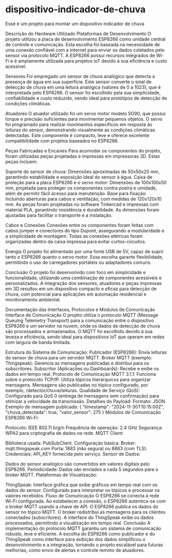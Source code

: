 # dispositivo-indicador-de-chuva
Esse é um projeto para montar um dispositivo indicador de chuva

Descrição do Hardware Utilizado
Plataformas de Desenvolvimento
O projeto utilizou a placa de desenvolvimento ESP8266 como unidade central de controle e comunicação. Esta escolha foi baseada na necessidade de uma conexão confiável com a internet para enviar os dados coletados pelo sensor via protocolo MQTT. A ESP8266 possui recursos integrados de Wi-Fi e é amplamente utilizada para projetos IoT devido à sua eficiência e custo acessível.

Sensores
Foi empregado um sensor de chuva analógico que detecta a presença de água em sua superfície. Este sensor converte o sinal de detecção de chuva em uma leitura analógica (valores de 0 a 1023), que é interpretada pelo ESP8266. O sensor foi escolhido pela sua simplicidade, confiabilidade e custo reduzido, sendo ideal para protótipos de detecção de condições climáticas.

Atuadores
O atuador utilizado foi um servo motor modelo SG90, que possui torque e precisão suficientes para movimentar pequenos objetos. O servo foi programado para realizar movimentos específicos em resposta às leituras do sensor, demonstrando visualmente as condições climáticas detectadas. Este componente é compacto, leve e oferece excelente compatibilidade com projetos baseados no ESP8266.

Peças Fabricadas e Encaixes
Para acomodar os componentes do projeto, foram utilizadas peças projetadas e impressas em impressoras 3D. Estas peças incluem:

Suporte do sensor de chuva: Dimensões aproximadas de 50x50x20 mm, garantindo estabilidade e exposição ideal do sensor à água.
Caixa de proteção para a placa ESP8266 e o servo motor: Dimensões de 100x100x50 mm, projetada para proteger os componentes contra poeira e umidade, além de permitir fácil acesso para manutenção.
Base para fixação: Incluindo aberturas para cabos e ventilação, com medidas de 120x120x10 mm.
As peças foram projetadas no software Tinkercad e impressas com material PLA, garantindo resistência e durabilidade. As dimensões foram ajustadas para facilitar o transporte e a instalação.

Cabos e Conexões
Conexões entre os componentes foram feitas com cabos jumper e conectores do tipo Dupont, assegurando a modularidade e a simplicidade de montagem. Todas as conexões elétricas foram organizadas dentro da caixa impressa para evitar curtos-circuitos.

Energia
O projeto foi alimentado por uma fonte USB de 5V, capaz de suprir tanto o ESP8266 quanto o servo motor. Essa escolha garante flexibilidade, permitindo o uso de carregadores portáteis ou adaptadores comuns.

Conclusão
O projeto foi desenvolvido com foco em simplicidade e funcionalidade, utilizando uma combinação de componentes acessíveis e personalizados. A integração dos sensores, atuadores e peças impressas em 3D resultou em um dispositivo compacto e eficaz para detecção de chuva, com potencial para aplicações em automação residencial e monitoramento ambiental.

Documentação das Interfaces, Protocolos e Módulos de Comunicação
Interface de Comunicação
O projeto utiliza o protocolo MQTT (Message Queuing Telemetry Transport) para a comunicação entre o dispositivo ESP8266 e um servidor na nuvem, onde os dados de detecção de chuva são processados e armazenados. O MQTT foi escolhido devido à sua leveza e eficiência, sendo ideal para dispositivos IoT que operam em redes com largura de banda limitada.

Estrutura do Sistema de Comunicação:
Publicador (ESP8266): Envia leituras do sensor de chuva para um servidor MQTT.
Broker MQTT (exemplo: Thingspeak): Gerencia as mensagens publicadas e distribui para os subscritores.
Subscritor (Aplicações ou Dashboards): Recebe e exibe os dados em tempo real.
Protocolo de Comunicação
MQTT 3.1.1:
Funciona sobre o protocolo TCP/IP.
Utiliza tópicos hierárquicos para organizar mensagens.
Mensagens são publicadas no tópico configurado, por exemplo, /detector/chuva/leituras.
Qualidade de Serviço (QoS): Configurado para QoS 0 (entrega de mensagens sem confirmação) para otimizar a velocidade da transmissão.
Detalhes do Payload:
Formato: JSON
Exemplo de mensagem publicada:
{
  "timestamp": "2024-11-30T10:15:00Z",
  "chuva_detectada": true,
  "valor_sensor": 275
}
Módulos de Comunicação
ESP8266 Wi-Fi:

Protocolo: IEEE 802.11 b/g/n
Frequência de operação: 2.4 GHz
Segurança: WPA2 para criptografia de dados na rede.
MQTT Client:

Biblioteca usada: PubSubClient.
Configuração básica:
Broker: mqtt.thingspeak.com
Porta: 1883 (não segura) ou 8883 (com TLS).
Credenciais: API_KEY fornecida pelo serviço.
Sensor de Dados:

Dados do sensor analógico são convertidos em valores digitais pelo ESP8266.
Periodicidade: Dados são enviados a cada 5 segundos para o broker MQTT.
Plataformas de Visualização:

ThingSpeak:
Interface gráfica que exibe gráficos em tempo real com os dados do sensor.
Configurado para interpretar os tópicos e processar os valores recebidos.
Fluxo de Comunicação
O ESP8266 se conecta à rede Wi-Fi configurada.
Ao estabelecer a conexão, o ESP8266 autentica-se com o broker MQTT usando a chave de API.
O ESP8266 publica os dados do sensor no tópico MQTT.
O broker redistribui as mensagens para os clientes conectados (subscritores).
A interface do ThingSpeak exibe os dados processados, permitindo a visualização em tempo real.
Conclusão
A implementação do protocolo MQTT garantiu um sistema de comunicação robusto, leve e eficiente. A escolha do ESP8266 como publicador e do ThingSpeak como interface para exibição dos dados simplificou o desenvolvimento e a integração, tornando o projeto escalável para futuras melhorias, como envio de alertas e controle remoto de atuadores.
